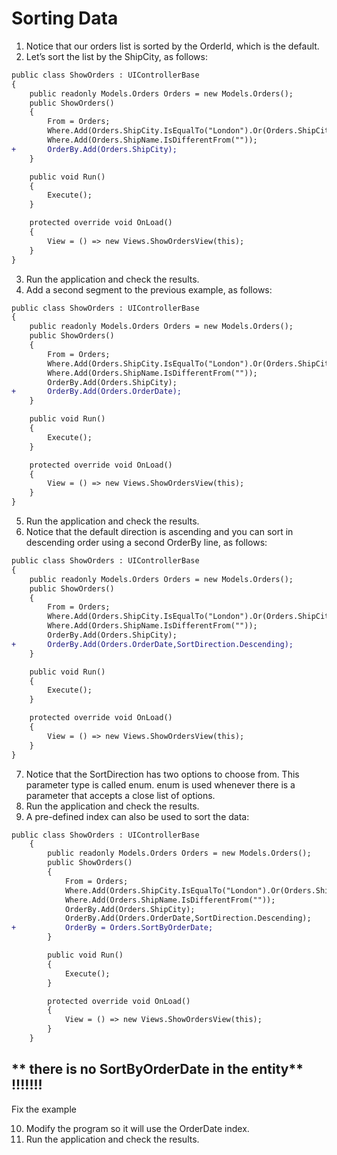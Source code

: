 ﻿# Sorting Data
1.	Notice that our orders list is sorted by the OrderId, which is the default. 
2.	Let’s sort the list by the ShipCity, as follows: 
````diff
public class ShowOrders : UIControllerBase
{
    public readonly Models.Orders Orders = new Models.Orders();
    public ShowOrders()
    {
        From = Orders;
        Where.Add(Orders.ShipCity.IsEqualTo("London").Or(Orders.ShipCity.IsEqualTo("Madrid");
        Where.Add(Orders.ShipName.IsDifferentFrom(""));
+       OrderBy.Add(Orders.ShipCity);
    }

    public void Run()
    {
        Execute();
    }

    protected override void OnLoad()
    {
        View = () => new Views.ShowOrdersView(this);
    }
}
````
3.	Run the application and check the results. 
4.	Add a second segment to the previous example, as follows:
```diff
public class ShowOrders : UIControllerBase
{
    public readonly Models.Orders Orders = new Models.Orders();
    public ShowOrders()
    {
        From = Orders;
        Where.Add(Orders.ShipCity.IsEqualTo("London").Or(Orders.ShipCity.IsEqualTo("Madrid");
        Where.Add(Orders.ShipName.IsDifferentFrom(""));
        OrderBy.Add(Orders.ShipCity);
+       OrderBy.Add(Orders.OrderDate);
    }

    public void Run()
    {
        Execute();
    }

    protected override void OnLoad()
    {
        View = () => new Views.ShowOrdersView(this);
    }
}
````

5.	Run the application and check the results.
6.	Notice that the default direction is ascending and you can sort in descending order using a second OrderBy line, as follows:
```Diff  
public class ShowOrders : UIControllerBase
{
    public readonly Models.Orders Orders = new Models.Orders();
    public ShowOrders()
    {
        From = Orders;
        Where.Add(Orders.ShipCity.IsEqualTo("London").Or(Orders.ShipCity.IsEqualTo("Madrid");
        Where.Add(Orders.ShipName.IsDifferentFrom(""));
        OrderBy.Add(Orders.ShipCity);
+       OrderBy.Add(Orders.OrderDate,SortDirection.Descending);
    }

    public void Run()
    {
        Execute();
    }

    protected override void OnLoad()
    {
        View = () => new Views.ShowOrdersView(this);
    }
}
```
7.	Notice that the SortDirection has two options to choose from. This parameter type is called enum. enum is used whenever there is a parameter that accepts a close list of options.
8.	Run the application and check the results.
9.	A pre-defined index can also be used to sort the data: 
```diff
public class ShowOrders : UIControllerBase
    {
        public readonly Models.Orders Orders = new Models.Orders();
        public ShowOrders()
        {
            From = Orders;
            Where.Add(Orders.ShipCity.IsEqualTo("London").Or(Orders.ShipCity.IsEqualTo("Madrid");
            Where.Add(Orders.ShipName.IsDifferentFrom(""));
            OrderBy.Add(Orders.ShipCity);
            OrderBy.Add(Orders.OrderDate,SortDirection.Descending);
+           OrderBy = Orders.SortByOrderDate;
        }

        public void Run()
        {
            Execute();
        }

        protected override void OnLoad()
        {
            View = () => new Views.ShowOrdersView(this);
        }
    }
```
## ** there is no SortByOrderDate in the entity** !!!!!!!
Fix the example

10. Modify the program so it will use the OrderDate index.
11. Run the application and check the results.


